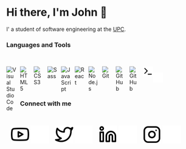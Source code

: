 # Hi there, I'm John 👋

I' a student of software engineering at the [UPC](https://upc.edu.pe).


### Languages and Tools
<br />

[<img align="left" alt="Visual Studio Code" width="26px" src="https://cdn.jsdelivr.net/gh/devicons/devicon/icons/vscode/vscode-original.svg" style="padding-right:10px;" />]()
&nbsp;&nbsp;
[<img align="left" alt="HTML5" width="26px" src="https://cdn.jsdelivr.net/gh/devicons/devicon/icons/html5/html5-original.svg" style="padding-right:10px;" />]()
&nbsp;&nbsp;
[<img align="left" alt="CSS3" width="26px" src="https://cdn.jsdelivr.net/gh/devicons/devicon/icons/css3/css3-original.svg" style="padding-right:10px;" />]()
&nbsp;&nbsp;
[<img align="left" alt="Sass" width="26px" src="https://cdn.jsdelivr.net/gh/devicons/devicon/icons/sass/sass-original.svg" style="padding-right:10px;" />]()
&nbsp;&nbsp;
[<img align="left" alt="JavaScript" width="26px" src="https://cdn.jsdelivr.net/gh/devicons/devicon/icons/javascript/javascript-original.svg" style="padding-right:10px;" />]()
&nbsp;&nbsp;
[<img align="left" alt="React" width="26px" src="https://cdn.jsdelivr.net/gh/devicons/devicon/icons/react/react-original.svg" style="padding-right:10px;" />]()
&nbsp;&nbsp;
[<img align="left" alt="Node.js" width="26px" src="https://cdn.jsdelivr.net/gh/devicons/devicon/icons/nodejs/nodejs-original.svg" style="padding-right:10px;" />]()
&nbsp;&nbsp;
[<img align="left" alt="Git" width="26px" src="https://cdn.jsdelivr.net/gh/devicons/devicon/icons/git/git-original.svg" style="padding-right:10px;" />]()
&nbsp;&nbsp;
[<img align="left" alt="GitHub" width="26px" src="https://user-images.githubusercontent.com/3369400/139447912-e0f43f33-6d9f-45f8-be46-2df5bbc91289.png" style="padding-right:10px;" />](https:#gh-light-mode-only)
&nbsp;&nbsp;
[<img align="left" alt="GitHub" width="26px" src="https://user-images.githubusercontent.com/3369400/139448065-39a229ba-4b06-434b-bc67-616e2ed80c8f.png" style="padding-right:10px;" />](https:#gh-light-mode-only)
&nbsp;&nbsp;
[<img align="left" alt="Terminal" width="26px" src="./img/terminal-light.svg" />](https:#gh-light-mode-only)
&nbsp;&nbsp;
[<img align="left" alt="Terminal" width="26px" src="./img/terminal-dark.svg" />](https:#gh-light-mode-only)
&nbsp;&nbsp;

<br />

### Connect with me
<br />

&nbsp;&nbsp;
[![website](./img/youtube-light.svg)](https://www.youtube.com/channel/UCodExTxlvx6WQK9uri2GACA#gh-light-mode-only)
[![website](./img/youtube-dark.svg)](https://www.youtube.com/channel/UCodExTxlvx6WQK9uri2GACA#gh-dark-mode-only)
&nbsp;&nbsp;
[![website](./img/twitter-light.svg)](https://twitter.com/_ion_7#gh-light-mode-only)
[![website](./img/twitter-dark.svg)](https://twitter.com/_ion_7#gh-dark-mode-only)
&nbsp;&nbsp;
[![website](./img/linkedin-light.svg)](https://www.linkedin.com/in/john-sahir-leon-leon-294313195/#gh-light-mode-only)
[![website](./img/linkedin-dark.svg)](https://www.linkedin.com/in/john-sahir-leon-leon-294313195/#gh-dark-mode-only)
&nbsp;&nbsp;
[![website](./img/instagram-light.svg)](https://www.instagram.com/nobody.js/#gh-light-mode-only)
[![website](./img/instagram-dark.svg)](https://www.instagram.com/nobody.js/#gh-dark-mode-only)
